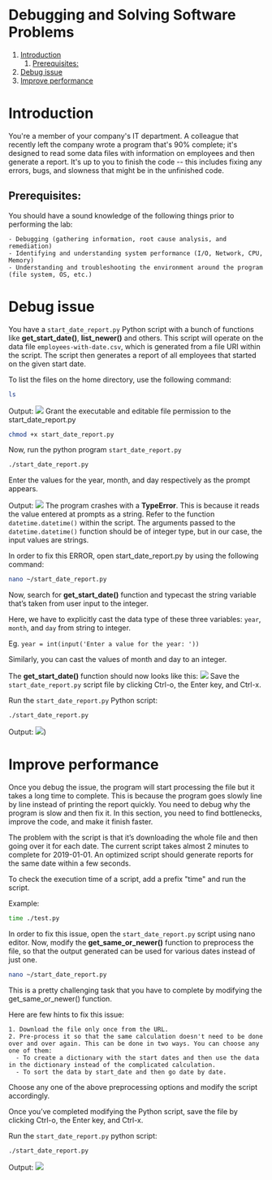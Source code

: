 <h1> Debugging and Solving Software Problems </h1>

1. [Introduction](#introduction)
   1. [Prerequisites:](#prerequisites)
2. [Debug issue](#debug-issue)
3. [Improve performance](#improve-performance)

# Introduction

You're a member of your company's IT department. A colleague that recently left the company wrote a program that's 90% complete; it's designed to read some data files with information on employees and then generate a report. It's up to you to finish the code -- this includes fixing any errors, bugs, and slowness that might be in the unfinished code.

## Prerequisites:

You should have a sound knowledge of the following things prior to performing the lab:

    - Debugging (gathering information, root cause analysis, and remediation)
    - Identifying and understanding system performance (I/O, Network, CPU, Memory)
    - Understanding and troubleshooting the environment around the program (file system, OS, etc.)

# Debug issue

You have a `start_date_report.py` Python script with a bunch of functions like **get_start_date()**, **list_newer()** and others. This script will operate on the data file `employees-with-date.csv`, which is generated from a file URI within the script. The script then generates a report of all employees that started on the given start date.

To list the files on the home directory, use the following command:

```bash
ls
```

Output:
![](https://cdn.qwiklabs.com/RZhPwq997DgJBg%2FeBpkt9DEDMvdQPuydWoEJtRGswdI%3D)
Grant the executable and editable file permission to the start_date_report.py

```bash
chmod +x start_date_report.py
```

Now, run the python program `start_date_report.py`

```bash
./start_date_report.py
```

Enter the values for the year, month, and day respectively as the prompt appears.

Output:
![](https://cdn.qwiklabs.com/16pJzI0S3WNt5EItL1U%2B%2F%2Fl5cpHm1YpWQE5hdViMMC8%3D)
The program crashes with a **TypeError**. This is because it reads the value entered at prompts as a string. Refer to the function `datetime.datetime()` within the script. The arguments passed to the `datetime.datetime()` function should be of integer type, but in our case, the input values are strings.

In order to fix this ERROR, open start_date_report.py by using the following command:

```bash
nano ~/start_date_report.py
```

Now, search for **get_start_date()** function and typecast the string variable that’s taken from user input to the integer.

Here, we have to explicitly cast the data type of these three variables: `year`, `month`, and `day` from string to integer.

Eg. `year = int(input('Enter a value for the year: '))`

Similarly, you can cast the values of month and day to an integer.

The **get_start_date()** function should now looks like this:
![](https://cdn.qwiklabs.com/UkixUXjq1VZcfTdwNgRRB5vyEogaGP4JJAVAOo49ncQ%3D)
Save the `start_date_report.py` script file by clicking Ctrl-o, the Enter key, and Ctrl-x.

Run the `start_date_report.py` Python script:

```bash
./start_date_report.py
```

Output:
![](https://cdn.qwiklabs.com/bg7SSC6whOLpD2VNoHOueT5%2FhrD07wefO3Rg0uAPkro%3D))

# Improve performance

Once you debug the issue, the program will start processing the file but it takes a long time to complete. This is because the program goes slowly line by line instead of printing the report quickly. You need to debug why the program is slow and then fix it. In this section, you need to find bottlenecks, improve the code, and make it finish faster.

The problem with the script is that it’s downloading the whole file and then going over it for each date. The current script takes almost 2 minutes to complete for 2019-01-01. An optimized script should generate reports for the same date within a few seconds.

To check the execution time of a script, add a prefix "time" and run the script.

Example:

```bash
time ./test.py
```

In order to fix this issue, open the `start_date_report.py` script using nano editor. Now, modify the **get_same_or_newer()** function to preprocess the file, so that the output generated can be used for various dates instead of just one.

```bash
nano ~/start_date_report.py
```

This is a pretty challenging task that you have to complete by modifying the get_same_or_newer() function.

Here are few hints to fix this issue:

    1. Download the file only once from the URL.
    2. Pre-process it so that the same calculation doesn't need to be done over and over again. This can be done in two ways. You can choose any one of them:
      - To create a dictionary with the start dates and then use the data in the dictionary instead of the complicated calculation.
      - To sort the data by start_date and then go date by date.

Choose any one of the above preprocessing options and modify the script accordingly.

Once you’ve completed modifying the Python script, save the file by clicking Ctrl-o, the Enter key, and Ctrl-x.

Run the `start_date_report.py` python script:

```bash
./start_date_report.py
```

Output:
![](https://cdn.qwiklabs.com/GSHVDlzcRN%2F2563CTBoJzeMdHkiMz%2FfRZIgQsXNfp5E%3D)
